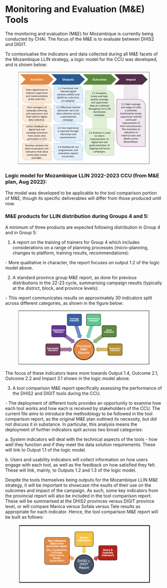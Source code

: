 # Monitoring and Evaluation (M\&E) Tools

The monitoring and evaluation (M\&E) for Mozambique is currently being conducted by CHAI. The focus of the M\&E is to evaluate between DHIS2 and DIGIT. &#x20;

To contextualise the indicators and data collected during all M\&E facets of the Mozambique LLIN strategy, a logic model for the CCU was developed, and is shown below:&#x20;

<figure><img src="../../.gitbook/assets/Screenshot 2023-05-16 at 5.23.17 PM.png" alt=""><figcaption></figcaption></figure>

### Logic model for Mozambique LLIN 2022-2023 CCU (from M\&E plan, Aug 2022):&#x20;

The model was developed to be applicable to the tool comparison portion of M\&E, though its specific deliverables will differ from those produced until now.

### M\&E products for LLIN distribution during Groups 4 and 5:

A minimum of three products are expected following distribution in Group 4 and in Group 5:

1. A report on the training of trainers for Group 4 which includes considerations on a range of planning processes (micro-planning, changes to platform, training results, recommendations):

&#x20;      \- More qualitative in character, the report focuses on output 1.2 of the logic model above.

2. A standard province group M\&E report, as done for previous distributions in the 22-23 cycle, summarising campaign results (typically at the district, block, and province levels):

&#x20;      \- This report communicates results on approximately 30 indicators split across different categories, as shown in the figure below:

<figure><img src="../../.gitbook/assets/Screenshot 2023-05-16 at 5.29.08 PM.png" alt=""><figcaption></figcaption></figure>

The focus of these indicators leans more towards Output 1.4, Outcome 2.1, Outcome 2.2 and Impact 3.1 shown in the logic model above.

3. A tool comparison M\&E report specifically assessing the performance of the DHIS2 and DIGIT tools during the CCU.

&#x20;      \- The deployment of different tools provides an opportunity to examine how each tool works and how each is received by stakeholders of the CCU. The current file aims to introduce the methodology to be followed in the tool comparison report, as the original M\&E plan outlined its necessity, but did not discuss it in substance. In particular, this analysis means the deployment of further indicators split across two broad categories:

&#x20;    a. System indicators will deal with the technical aspects of the tools - how well they function and if they meet the data solution requirements. These will link to Output 1.1 of the logic model.

&#x20;   b. Users and usability indicators will collect information on how users engage with each tool, as well as the feedback on how satisfied they felt. These will link, mainly, to Outputs 1.2 and 1.3 of the logic model.&#x20;

Despite the tools themselves being outputs for the Mozambique LLIN M\&E strategy, it will be important to showcase rthe esults of their use on the outcomes and impact of the campaign. As such, some key indicators from the provincial report will also be included in the tool comparison report. These will be summarised at the DHIS2 provinces versus DIGIT province level, or will compare Manica versus Sofala versus Tete results as appropriate for each indicator. Hence, the tool comparison M\&E report will be built as follows:

<figure><img src="../../.gitbook/assets/Screenshot 2023-05-16 at 5.33.26 PM.png" alt=""><figcaption></figcaption></figure>

